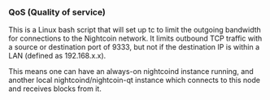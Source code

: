 ### QoS (Quality of service) ###

This is a Linux bash script that will set up tc to limit the outgoing bandwidth for connections to the Nightcoin network. It limits outbound TCP traffic with a source or destination port of 9333, but not if the destination IP is within a LAN (defined as 192.168.x.x).

This means one can have an always-on nightcoind instance running, and another local nightcoind/nightcoin-qt instance which connects to this node and receives blocks from it.

